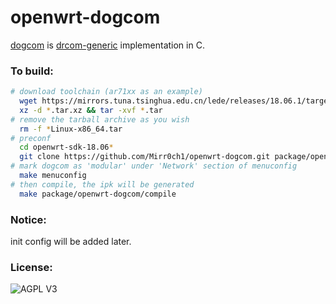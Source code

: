 # openwrt-dogcom
[dogcom](https://github.com/mchome/dogcom.git) is [drcom-generic](https://github.com/drcoms/drcom-generic) implementation in C.

### To build:

```bash
# download toolchain (ar71xx as an example)
  wget https://mirrors.tuna.tsinghua.edu.cn/lede/releases/18.06.1/targets/ar71xx/generic/openwrt-sdk-18.06.1-ar71xx-generic_gcc-7.3.0_musl.Linux-x86_64.tar.xz
  xz -d *.tar.xz && tar -xvf *.tar
# remove the tarball archive as you wish
  rm -f *Linux-x86_64.tar
# preconf
  cd openwrt-sdk-18.06*
  git clone https://github.com/Mirr0ch1/openwrt-dogcom.git package/openwrt-dogcom
# mark dogcom as 'modular' under 'Network' section of menuconfig
  make menuconfig
# then compile, the ipk will be generated
  make package/openwrt-dogcom/compile
```

### Notice:

init config will be added later.

### License:

![AGPL V3](https://cloud.githubusercontent.com/assets/7392658/20011165/a0caabdc-a2e5-11e6-974c-8d4961c7d6d3.png)
